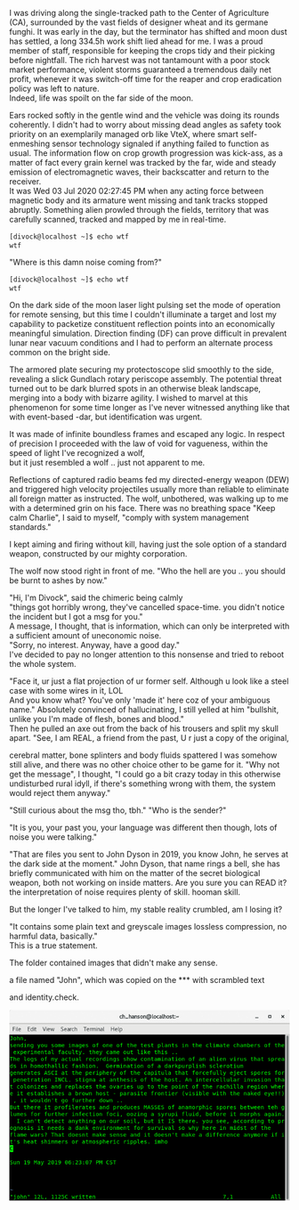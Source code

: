 I was driving along the single-tracked path to the Center of Agriculture (CA), surrounded by the vast fields of designer wheat and its germane funghi. It was early in the day, but the terminator has shifted and moon dust has settled, a long 334.5h work shift lied ahead for me. I was a proud member of staff, responsible for keeping the crops tidy and their picking before nightfall. 
The rich harvest was not tantamount with a poor stock market performance, violent storms guaranteed a tremendous daily net profit, whenever it was switch-off time for the reaper and crop eradication policy was left to nature.<br> 
Indeed, life was spoilt on the far side of the moon.

Ears rocked softly in the gentle wind and the vehicle was doing its rounds coherently. I didn't had to worry about missing dead angles as safety took priority on an exemplarily managed orb like VteX, where smart self-enmeshing sensor technology signaled if anything failed to function as usual. The information flow on crop growth progression was kick-ass, as a matter of fact every grain kernel was tracked by the far, wide and steady emission of electromagnetic waves, their backscatter and return to the receiver.<br>
It was Wed 03 Jul 2020 02:27:45 PM when any acting force between magnetic body and its armature went missing and tank tracks stopped abruptly. Something alien prowled through the fields,
territory that was carefully scanned, tracked and mapped by me in real-time.
```
[divock@localhost ~]$ echo wtf
wtf
```
"Where is this damn noise coming from?"<br>
```
[divock@localhost ~]$ echo wtf
wtf
```
On the dark side of the moon laser light pulsing set the mode of operation for remote sensing, but this time I couldn't illuminate a target and lost my capability to packetize constituent reflection points into an economically meaningful simulation. Direction finding (DF) can prove difficult in prevalent lunar near vacuum conditions and I had to perform an alternate process common on the bright side.

The armored plate securing my protectoscope slid smoothly to the side, revealing a slick Gundlach rotary periscope assembly.
The potential threat turned out to be dark blurred spots in an otherwise bleak landscape, merging into a body with bizarre agility. 
I wished to marvel at this phenomenon for some time longer as I've never witnessed anything like that with event-based -dar, but identification was urgent.

It was made of infinite boundless frames and escaped any logic.
In respect of precision I proceeded with the law of void for vagueness, 
 within the speed of light 
I've recognized a wolf,  
but it just resembled a wolf .. just not apparent to me. 

Reflections of captured radio beams fed my directed-energy weapon (DEW) and triggered high velocity projectiles 
usually more than reliable to eliminate all foreign matter as instructed.
The wolf, unbothered, was walking up to me with a determined grin on his face. 
There was no breathing space "Keep calm Charlie", I said to myself, "comply with system management standards."

I kept aiming and firing without kill, 
having just the sole option 
of a standard weapon, constructed by our mighty corporation.

The wolf now stood right in front of me. 
"Who the hell are you .. you should be burnt to ashes by now."

"Hi, I'm Divock", said the chimeric being calmly<br>
"things got horribly wrong, they've cancelled space-time. you didn't notice the incident but I got a msg for you."<br> 
A message, I thought, that is information, which can only be interpreted with a sufficient amount of uneconomic noise.<br> 
"Sorry, no interest. Anyway, have a good day."<br>
I've decided to pay no longer attention to this nonsense and tried to reboot the whole system.

"Face it, ur just a flat projection of ur former self. Although u look like a steel case with some wires in it, LOL<br>
And you know what? You've only 'made it' here coz of your ambiguous name." Absolutely convinced of hallucinating, I still yelled at him "bullshit, unlike you I'm made of flesh, bones and blood."<br>
Then he pulled an axe out from the back of his trousers and split my skull apart. 
"See, I am REAL, a friend from the past, 
U r just a copy of the original, 

cerebral matter, bone splinters and body fluids  spattered
I was somehow still alive, and there was no other choice other to be game for it. 
"Why not get the message", I thought, "I could go a bit crazy today in this otherwise undisturbed rural idyll, if there's something wrong with them, the system would reject them anyway."

"Still curious about the msg tho, tbh."
"Who is the sender?" 

"It is you, your past you, your language was different then though, lots of noise you were talking."<br>

"That are files you sent to John Dyson in 2019, you know John, he serves at the dark side at the moment." 
John Dyson, that name rings a bell, she has briefly communicated with him on the matter of the secret biological weapon, both not working on inside matters.
Are you sure you can READ it? the interpretation of noise requires plenty of skill. hooman skill.<br>

But the longer I've talked to him, my stable reality crumbled, 
am I losing it?

 "It contains some plain text and  greyscale images lossless compression, no harmful data, basically."<br>
This is a true statement.<br>


The folder contained images that didn't make any sense. 


a file named "John", which was copied on the ***
with scrambled text

and identity.check.

![](https://github.com/the-vtex-files/the-vtex-files.github.io/blob/master/images/letter.gif)
